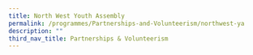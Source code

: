```yaml
---
title: North West Youth Assembly
permalink: /programmes/Partnerships-and-Volunteerism/northwest-ya
description: ""
third_nav_title: Partnerships & Volunteerism
---
```

